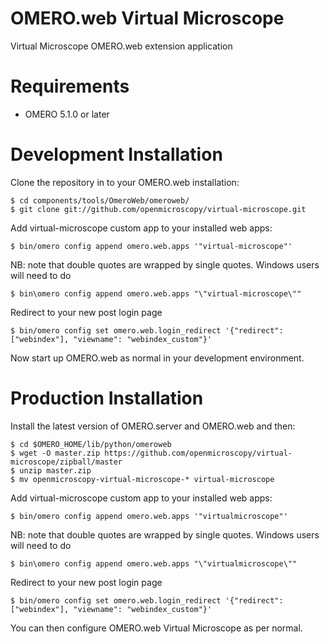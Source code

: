 OMERO.web Virtual Microscope
============================
Virtual Microscope OMERO.web extension application

Requirements
============

* OMERO 5.1.0 or later

Development Installation
========================

Clone the repository in to your OMERO.web installation:

    $ cd components/tools/OmeroWeb/omeroweb/
    $ git clone git://github.com/openmicroscopy/virtual-microscope.git

Add virtual-microscope custom app to your installed web apps:

    $ bin/omero config append omero.web.apps '"virtual-microscope"'

NB: note that double quotes are wrapped by single quotes. Windows users will need to do

    $ bin\omero config append omero.web.apps "\"virtual-microscope\""

Redirect to your new post login page

    $ bin/omero config set omero.web.login_redirect '{"redirect": ["webindex"], "viewname": "webindex_custom"}'

Now start up OMERO.web as normal in your development environment.

Production Installation
=======================

Install the latest version of OMERO.server and OMERO.web and then:

    $ cd $OMERO_HOME/lib/python/omeroweb
    $ wget -O master.zip https://github.com/openmicroscopy/virtual-microscope/zipball/master
    $ unzip master.zip
    $ mv openmicroscopy-virtual-microscope-* virtual-microscope

Add virtual-microscope custom app to your installed web apps:

    $ bin/omero config append omero.web.apps '"virtualmicroscope"'

NB: note that double quotes are wrapped by single quotes. Windows users will need to do

    $ bin\omero config append omero.web.apps "\"virtualmicroscope\""

Redirect to your new post login page

    $ bin/omero config set omero.web.login_redirect '{"redirect": ["webindex"], "viewname": "webindex_custom"}'

You can then configure OMERO.web Virtual Microscope as per normal.
